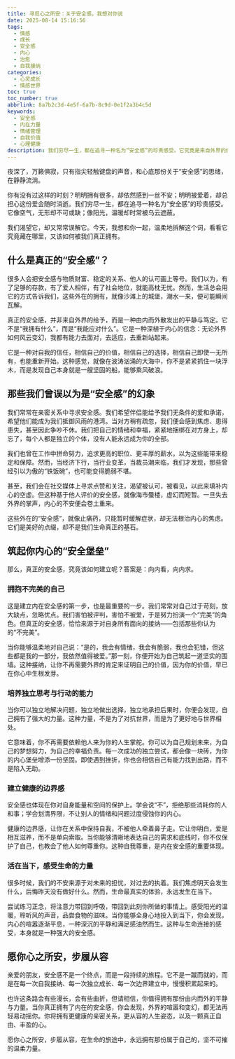 ```yaml
---
title: 寻觅心之所安：关于安全感，我想对你说
date: 2025-08-14 15:16:56
tags:
  - 情感
  - 成长
  - 安全感
  - 内心
  - 治愈
  - 自我接纳
categories:
  - 心灵成长
  - 情感世界
toc: true
toc_number: true
abbrlink: 8a7b2c3d-4e5f-6a7b-8c9d-0e1f2a3b4c5d
keywords:
  - 安全感
  - 内在力量
  - 情绪管理
  - 自我价值
  - 心理健康
description: 我们穷尽一生，都在追寻一种名为“安全感”的珍贵感受。它究竟是来自外界的给予，还是源于内心的丰盈？这篇文章将带你深入探讨安全感的本质，并分享如何从内而外，为自己筑起一座坚不可摧的心灵港湾。
---
```


夜深了，万籁俱寂，只有指尖轻触键盘的声音，和心底那份关于“安全感”的思绪，在静静流淌。

你有没有过这样的时刻？明明拥有很多，却依然感到一丝不安；明明被爱着，却总担心这份爱会随时消逝。我们穷尽一生，都在追寻一种名为“安全感”的珍贵感受。它像空气，无形却不可或缺；像阳光，温暖却时常被乌云遮蔽。

我们渴望它，却又常常误解它。今天，我想和你一起，温柔地拆解这个词，看看它究竟藏在哪里，又该如何被我们真正拥有。

## 什么是真正的“安全感”？

很多人会把安全感与物质财富、稳定的关系、他人的认可画上等号。我们以为，有了足够的存款，有了爱人相伴，有了社会地位，就能高枕无忧。然而，生活总会用它的方式告诉我们，这些外在的拥有，就像沙滩上的城堡，潮水一来，便可能瞬间瓦解。

真正的安全感，并非来自外界的给予，而是一种由内而外散发出的平静与笃定。它不是“我拥有什么”，而是“我能应对什么”。它是一种深植于内心的信念：无论外界如何风云变幻，我都有能力去面对，去适应，去重新站起来。

它是一种对自我的信任，相信自己的价值，相信自己的选择，相信自己即使一无所有，也能重新开始。这种感觉，就像在波涛汹涌的大海中，你不是紧紧抓住一块浮木，而是发现自己本身就是一艘坚固的船，能够乘风破浪。

## 那些我们曾误以为是“安全感”的幻象

我们常常在亲密关系中寻求安全感。我们希望伴侣能给予我们无条件的爱和承诺，希望他们能成为我们抵御风雨的港湾。当对方稍有疏忽，我们便会感到焦虑、患得患失，甚至因此争吵不休。我们把自己的情绪和幸福，紧紧地捆绑在对方身上，却忘了，每个人都是独立的个体，没有人能永远成为你的全部。

我们也曾在工作中拼命努力，追求更高的职位、更丰厚的薪水，以为这些能带来稳定和保障。然而，当经济下行，当行业变革，当裁员潮来临，我们才发现，那些曾经引以为傲的“铁饭碗”，也可能变得脆弱不堪。

甚至，我们会在社交媒体上寻求点赞和关注，渴望被认可，被看见，以此来填补内心的空虚。但这种基于他人评价的安全感，就像海市蜃楼，虚幻而短暂。一旦失去外界的掌声，内心的不安便会卷土重来。

这些外在的“安全感”，就像止痛药，只能暂时缓解症状，却无法根治内心的焦虑。它们是美好的点缀，却不是我们生命真正的基石。

## 筑起你内心的“安全堡垒”

那么，真正的安全感，究竟该如何建立呢？答案是：向内看，向内求。

### 拥抱不完美的自己

这是建立内在安全感的第一步，也是最重要的一步。我们常常对自己过于苛刻，放大缺点，忽略优点。我们害怕被评判，害怕不被爱，于是努力扮演一个“完美”的角色。但真正的安全感，恰恰来源于对自身所有面向的接纳——包括那些你认为的“不完美”。

当你能够温柔地对自己说：“是的，我会有情绪，我会有脆弱，我也会犯错，但这些都是我的一部分，我依然值得被爱。”那一刻，你便开始为自己筑起一道坚实的围墙。这种接纳，让你不再需要外界的肯定来证明自己的价值，因为你的价值，早已在你心中生根发芽。

### 培养独立思考与行动的能力

当你可以独立地解决问题，独立地做出选择，独立地承担后果时，你便会发现，自己拥有了强大的力量。这种力量，不是为了对抗世界，而是为了更好地与世界相处。

它意味着，你不再需要依赖他人来为你的人生掌舵。你可以为自己规划未来，为自己的梦想努力，为自己的幸福负责。每一次成功的独立尝试，都会像一块砖，为你的内心堡垒增添一份坚固。即使遇到挫折，你也会相信自己有能力找到出路，而不是陷入无助。

### 建立健康的边界感

安全感也体现在你对自身能量和空间的保护上。学会说“不”，拒绝那些消耗你的人和事；学会划清界限，不让别人的情绪和问题过度侵蚀你的内心。

健康的边界感，让你在关系中保持自我，不被他人牵着鼻子走。它让你明白，爱是相互滋养，而不是单向索取。当你能够清晰地表达自己的需求和底线时，你不仅保护了自己，也教会了他人如何尊重你。这种自我尊重，是内在安全感的重要体现。

### 活在当下，感受生命的力量

很多时候，我们的不安来源于对未来的担忧，对过去的执着。我们焦虑明天会发生什么，后悔昨天没有做好什么。然而，生命最真实的体验，永远发生在当下。

尝试练习正念，将注意力带回到呼吸，带回到此刻你所做的事情上。感受阳光的温暖，聆听风的声音，品尝食物的滋味。当你能够全身心地投入到当下，你会发现，内心的喧嚣逐渐平息，一种深沉的平静和满足感油然而生。这种与生命连接的感受，本身就是一种强大的安全感。

## 愿你心之所安，步履从容

亲爱的朋友，安全感不是一个终点，而是一段持续的旅程。它不是一蹴而就的，而是在每一次自我接纳、每一次独立成长、每一次边界建立中，慢慢积累起来的。

也许这条路会有些漫长，会有些曲折，但请相信，你值得拥有那份由内而外的平静与力量。当你真正拥有了内在的安全感，你会发现，外界的喧嚣和变幻，都无法再轻易动摇你。你将拥有更健康的亲密关系，更从容的人生姿态，以及一颗真正自由、丰盈的心。

愿你心之所安，步履从容，在生命的旅途中，永远拥有那份属于自己的，坚不可摧的温柔力量。